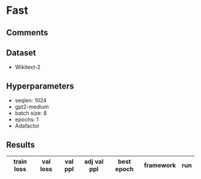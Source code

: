 # Fast

## Comments

## Dataset

-   Wikitext-2

## Hyperparameters

-   seqlen: 1024
-   gpt2-medium
-   batch size: 8
-   epochs: 1
-   Adafactor

## Results

| train loss | val loss | val ppl | adj val ppl | best epoch | framework | run |
| ---------- | -------- | ------- | ----------- | ---------- | --------- | --- |

